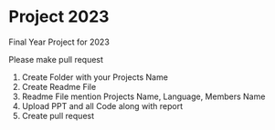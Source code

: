 # Project 2023
Final Year Project for 2023 


Please make pull request 

1. Create Folder with your Projects Name
2. Create Readme File
3. Readme File mention Projects Name, Language, Members Name
4. Upload PPT and all Code along with report
5. Create pull request 

